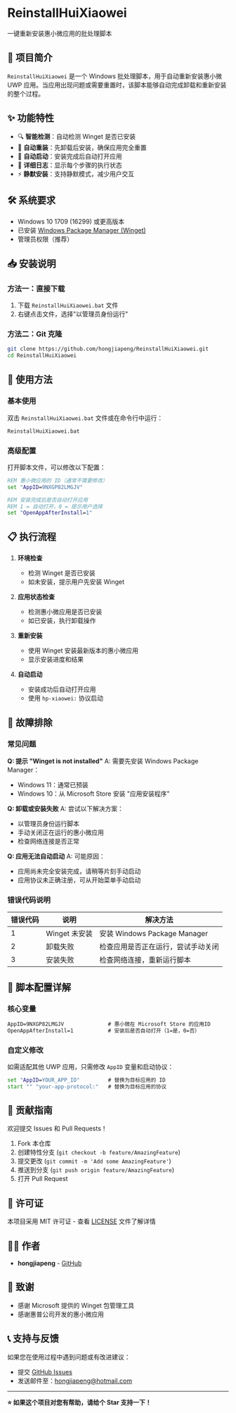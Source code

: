 # ReinstallHuiXiaowei

一键重新安装惠小微应用的批处理脚本

## 📖 项目简介

`ReinstallHuiXiaowei` 是一个 Windows 批处理脚本，用于自动重新安装惠小微 UWP 应用。当应用出现问题或需要重置时，该脚本能够自动完成卸载和重新安装的整个过程。

## ✨ 功能特性

- 🔍 **智能检测**：自动检测 Winget 是否已安装
- 🔄 **自动重装**：先卸载后安装，确保应用完全重置
- 🚀 **自动启动**：安装完成后自动打开应用
- 📝 **详细日志**：显示每个步骤的执行状态
- ⚡ **静默安装**：支持静默模式，减少用户交互

## 🛠️ 系统要求

- Windows 10 1709 (16299) 或更高版本
- 已安装 [Windows Package Manager (Winget)](https://github.com/microsoft/winget-cli)
- 管理员权限（推荐）

## 📥 安装说明

### 方法一：直接下载

1. 下载 `ReinstallHuiXiaowei.bat` 文件
2. 右键点击文件，选择"以管理员身份运行"

### 方法二：Git 克隆

```bash
git clone https://github.com/hongjiapeng/ReinstallHuiXiaowei.git
cd ReinstallHuiXiaowei
```

## 🚀 使用方法

### 基本使用

双击 `ReinstallHuiXiaowei.bat` 文件或在命令行中运行：

```cmd
ReinstallHuiXiaowei.bat
```

### 高级配置

打开脚本文件，可以修改以下配置：

```bat
REM 惠小微应用的 ID（通常不需要修改）
set "AppID=9NXGP82LMGJV"

REM 安装完成后是否自动打开应用
REM 1 = 自动打开，0 = 提示用户选择
set "OpenAppAfterInstall=1"
```

## 📋 执行流程

1. **环境检查**
   - 检测 Winget 是否已安装
   - 如未安装，提示用户先安装 Winget

2. **应用状态检查**
   - 检测惠小微应用是否已安装
   - 如已安装，执行卸载操作

3. **重新安装**
   - 使用 Winget 安装最新版本的惠小微应用
   - 显示安装进度和结果

4. **自动启动**
   - 安装成功后自动打开应用
   - 使用 `hp-xiaowei:` 协议启动

## 🔧 故障排除

### 常见问题

**Q: 提示 "Winget is not installed"**
A: 需要先安装 Windows Package Manager：

- Windows 11：通常已预装
- Windows 10：从 Microsoft Store 安装 "应用安装程序"

**Q: 卸载或安装失败**
A: 尝试以下解决方案：

- 以管理员身份运行脚本
- 手动关闭正在运行的惠小微应用
- 检查网络连接是否正常

**Q: 应用无法自动启动**
A: 可能原因：

- 应用尚未完全安装完成，请稍等片刻手动启动
- 应用协议未正确注册，可从开始菜单手动启动

### 错误代码说明

| 错误代码 | 说明 | 解决方法 |
|---------|------|----------|
| 1 | Winget 未安装 | 安装 Windows Package Manager |
| 2 | 卸载失败 | 检查应用是否正在运行，尝试手动关闭 |
| 3 | 安装失败 | 检查网络连接，重新运行脚本 |

## 📝 脚本配置详解

### 核心变量

```bat
AppID=9NXGP82LMGJV              # 惠小微在 Microsoft Store 的应用ID
OpenAppAfterInstall=1           # 安装后是否自动打开（1=是，0=否）
```

### 自定义修改

如需适配其他 UWP 应用，只需修改 `AppID` 变量和启动协议：

```bat
set "AppID=YOUR_APP_ID"         # 替换为目标应用的 ID
start "" "your-app-protocol:"   # 替换为目标应用的协议
```

## 🤝 贡献指南

欢迎提交 Issues 和 Pull Requests！

1. Fork 本仓库
2. 创建特性分支 (`git checkout -b feature/AmazingFeature`)
3. 提交更改 (`git commit -m 'Add some AmazingFeature'`)
4. 推送到分支 (`git push origin feature/AmazingFeature`)
5. 打开 Pull Request

## 📄 许可证

本项目采用 MIT 许可证 - 查看 [LICENSE](LICENSE) 文件了解详情

## 👨‍💻 作者

- **hongjiapeng** - [GitHub](https://github.com/hongjiapeng)

## 🙏 致谢

- 感谢 Microsoft 提供的 Winget 包管理工具
- 感谢惠普公司开发的惠小微应用

## 📞 支持与反馈

如果您在使用过程中遇到问题或有改进建议：

- 提交 [GitHub Issues](https://github.com/hongjiapeng/ReinstallHuiXiaowei/issues)
- 发送邮件至：<hongjiapeng@hotmail.com>

---

**⭐ 如果这个项目对您有帮助，请给个 Star 支持一下！**